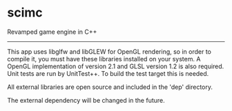 scimc
=====

Revamped game engine in C++

----

This app uses libglfw and libGLEW for OpenGL rendering, so in order to compile it, you must have these libraries installed on your system. A OpenGL implementation of version 2.1 and GLSL version 1.2 is also required. Unit tests are run by UnitTest++. To build the test target this is needed.

All external libraries are open source and included in the 'dep' directory.

The external dependency will be changed in the future.

